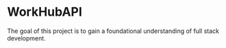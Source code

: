# WorkHubAPI
The goal of this project is to gain a foundational understanding of full stack development.
